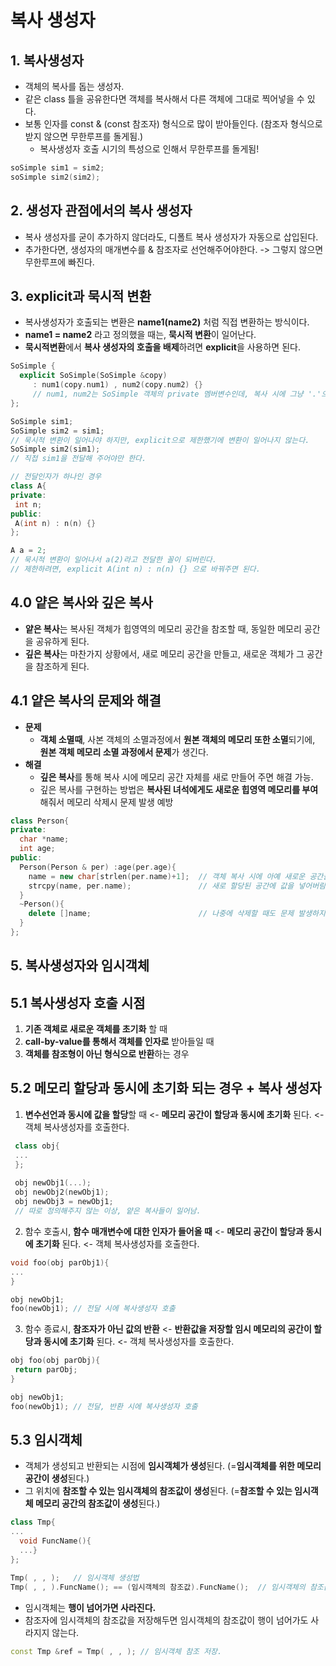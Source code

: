 # 복사 생성자

## 1. 복사생성자
 - 객체의 복사를 돕는 생성자.
 - 같은 class 틀을 공유한다면 객체를 복사해서 다른 객체에 그대로 찍어넣을 수 있다.
 - 보통 인자를 const & (const 참조자) 형식으로 많이 받아들인다. (참조자 형식으로 받지 않으면 무한루프를 돌게됨.)
   - 복사생성자 호출 시기의 특성으로 인해서 무한루프를 돌게됨!
```cpp
soSimple sim1 = sim2;
soSimple sim2(sim2);
```

## 2. 생성자 관점에서의 복사 생성자
 - 복사 생성자를 굳이 추가하지 않더라도, 디폴트 복사 생성자가 자동으로 삽입된다.
 - 추가한다면, 생성자의 매개변수를 & 참조자로 선언해주어야한다. -> 그렇지 않으면 무한루프에 빠진다.
 
## 3. explicit과 묵시적 변환
 - 복사생성자가 호출되는 변환은 **name1(name2)** 처럼 직접 변환하는 방식이다.
 - **name1 = name2** 라고 정의했을 때는, **묵시적 변환**이 일어난다.
 - **묵시적변환**에서 **복사 생성자의 호출을 배제**하려면 **explicit**을 사용하면 된다.
```cpp
SoSimple {
  explicit SoSimple(SoSimple &copy)
     : num1(copy.num1) , num2(copy.num2) {} 
     // num1, num2는 SoSimple 객체의 private 멤버변수인데, 복사 시에 그냥 '.'으로 접근할 수 있는 것 같다!
};

SoSimple sim1;
SoSimple sim2 = sim1;
// 묵시적 변환이 일어나야 하지만, explicit으로 제한했기에 변환이 일어나지 않는다.
SoSimple sim2(sim1);
// 직접 sim1을 전달해 주어야만 한다.

// 전달인자가 하나인 경우
class A{
private:
 int n;
public:
 A(int n) : n(n) {}
};

A a = 2;
// 묵시적 변환이 일어나서 a(2)라고 전달한 꼴이 되버린다.
// 제한하려면, explicit A(int n) : n(n) {} 으로 바꿔주면 된다.
```
## 4.0 얕은 복사와 깊은 복사
 - **얕은 복사**는 복사된 객체가 힙영역의 메모리 공간을 참조할 때, 동일한 메모리 공간을 공유하게 된다.
 - **깊은 복사**는 마찬가지 상황에서, 새로 메모리 공간을 만들고, 새로운 객체가 그 공간을 참조하게 된다.
 
## 4.1 얕은 복사의 문제와 해결
 - **문제**
   - **객체 소멸때**, 사본 객체의 소멸과정에서 **원본 객체의 메모리 또한 소멸**되기에, **원본 객체 메모리 소멸 과정에서 문제**가 생긴다.
 - **해결**
   - **깊은 복사**를 통해 복사 시에 메모리 공간 자체를 새로 만들어 주면 해결 가능.
   - 깊은 복사를 구현하는 방법은 **복사된 녀석에게도 새로운 힙영역 메모리를 부여**해줘서 메모리 삭제시 문제 발생 예방
```cpp
class Person{
private:
  char *name;
  int age;
public:
  Person(Person & per) :age(per.age){
    name = new char[strlen(per.name)+1];  // 객체 복사 시에 아예 새로운 공간을 할당해 버리는 것.
    strcpy(name, per.name);               // 새로 할당된 공간에 값을 넣어버림.
  }
  ~Person(){
    delete []name;                        // 나중에 삭제할 때도 문제 발생하지 않음.
  }
};
```

## 5. 복사생성자와 임시객체

## 5.1 복사생성자 호출 시점
 1. **기존 객체로 새로운 객체를 초기화** 할 때
 2. **call-by-value를 통해서 객체를 인자로** 받아들일 때
 3. **객체를 참조형이 아닌 형식으로 반환**하는 경우
 
## 5.2 메모리 할당과 동시에 초기화 되는 경우 + 복사 생성자
 1. **변수선언과 동시에 값을 할당**할 때 <- **메모리 공간이 할당과 동시에 초기화** 된다. <- 객체 복사생성자를 호출한다.
```cpp
 class obj{
 ...
 };
 
 obj newObj1(...);
 obj newObj2(newObj1);
 obj newObj3 = newObj1;
 // 따로 정의해주지 않는 이상, 얕은 복사들이 일어남.
```
 2. 함수 호출시, **함수 매개변수에 대한 인자가 들어올 때** <- **메모리 공간이 할당과 동시에 초기화** 된다. <- 객체 복사생성자를 호출한다.
```cpp
void foo(obj parObj1){
...
}

obj newObj1;
foo(newObj1); // 전달 시에 복사생성자 호출
```
 3. 함수 종료시, **참조자가 아닌 값의 반환** <- **반환값을 저장할 임시 메모리의 공간이 할당과 동시에 초기화** 된다. <- 객체 복사생성자를 호출한다. 
```cpp
obj foo(obj parObj){
 return parObj;
}

obj newObj1;
foo(newObj1); // 전달, 반환 시에 복사생성자 호출
```

## 5.3 임시객체
 - 객체가 생성되고 반환되는 시점에 **임시객체가 생성**된다. (=**임시객체를 위한 메모리 공간이 생성**된다.)
 - 그 위치에 **참조할 수 있는 임시객체의 참조값이 생성**된다. (=**참조할 수 있는 임시객체 메모리 공간의 참조값이 생성**된다.)
```cpp
class Tmp{
...
  void FuncName(){
  ...}
};

Tmp( , , );   // 임시객체 생성법
Tmp( , , ).FuncName(); == (임시객체의 참조값).FuncName();  // 임시객체의 참조값 이용
```
 - 임시객체는 **행이 넘어가면 사라진다.**
 - 참조자에 임시객체의 참조값을 저장해두면 임시객체의 참조값이 행이 넘어가도 사라지지 않는다.
```cpp
const Tmp &ref = Tmp( , , ); // 임시객체 참조 저장.
```





